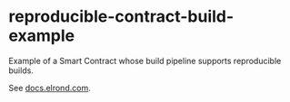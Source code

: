 # reproducible-contract-build-example
Example of a Smart Contract whose build pipeline supports reproducible builds.

See [docs.elrond.com](https://docs.elrond.com/developers/reproducible-contract-builds).
